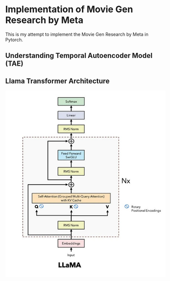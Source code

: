 # Implementation of Movie Gen Research by Meta

This is my attempt to implement the Movie Gen Research by Meta in Pytorch. 

## Understanding Temporal Autoencoder Model (TAE)

## Llama Transformer Architecture

![Transformer Architecture](/images/llama_transformer.jpg)